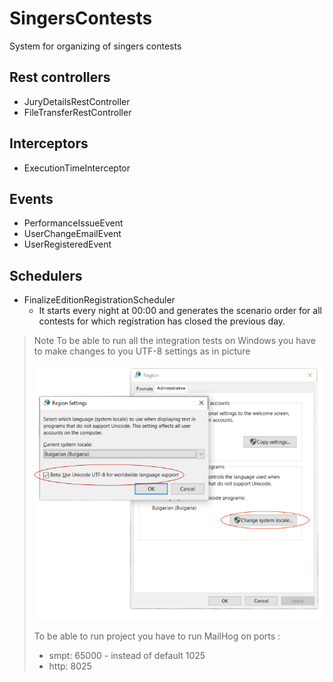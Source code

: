 # SingersContests
System for organizing of singers contests

## Rest controllers
- JuryDetailsRestController
- FileTransferRestController 

## Interceptors
- ExecutionTimeInterceptor

## Events
- PerformanceIssueEvent
- UserChangeEmailEvent
- UserRegisteredEvent

## Schedulers
- FinalizeEditionRegistrationScheduler
   - It starts every night at 00:00 and generates the scenario order for all contests for which registration has closed the previous day.

> Note
To be able to run all the integration tests on Windows you have to make changes to you UTF-8 settings as in picture
> 
>![Figure](/UTF-8%20Settings.png)
> 
> To be able to run project you have to run MailHog on ports :
>   - smpt: 65000 - instead of default 1025
>   - http: 8025

